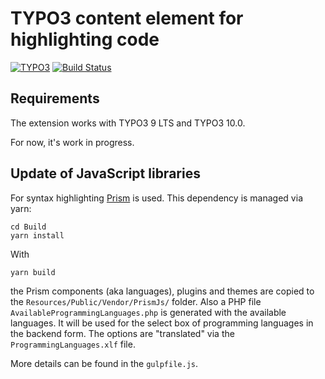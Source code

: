 # TYPO3 content element for highlighting code

[![TYPO3](https://img.shields.io/badge/TYPO3-9%20LTS-orange.svg)](https://typo3.org/)
[![Build Status](https://travis-ci.org/brotkrueml/codehighlight.svg?branch=master)](https://travis-ci.org/brotkrueml/codehighlight)

## Requirements

The extension works with TYPO3 9 LTS and TYPO3 10.0.

For now, it's work in progress.

## Update of JavaScript libraries

For syntax highlighting [Prism](https://prismjs.com/) is used.
This dependency is managed via yarn:

    cd Build
    yarn install

With

    yarn build

the Prism components (aka languages), plugins and themes are copied
to the `Resources/Public/Vendor/PrismJs/` folder. Also a PHP file
`AvailableProgrammingLanguages.php` is generated with the available
languages. It will be used for the select box of programming languages
in the backend form. The options are "translated" via the
`ProgrammingLanguages.xlf` file.

More details can be found in the `gulpfile.js`.
